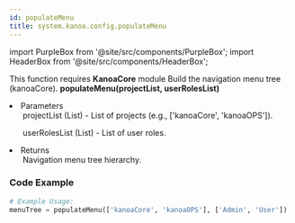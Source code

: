 ```yaml
---
id: populateMenu
title: system.kanoa.config.populateMenu
---
```


import PurpleBox from '@site/src/components/PurpleBox';
import HeaderBox from '@site/src/components/HeaderBox';

<PurpleBox>This function requires <b>KanoaCore</b> module</PurpleBox>
<HeaderBox header="Description">Build the navigation menu tree (kanoaCore).</HeaderBox>
<HeaderBox header="Syntax">
    <b>populateMenu(projectList, userRolesList)</b>
    <li>Parameters <br />
        <ul>projectList (List) - List of projects (e.g., ['kanoaCore', 'kanoaOPS']).</ul>
        <ul>userRolesList (List) - List of user roles.</ul>
    </li>
    <li>Returns <br />
        <ul>Navigation menu tree hierarchy.</ul>
    </li>
</HeaderBox>

### Code Example

```python
# Example Usage:
menuTree = populateMenu(['kanoaCore', 'kanoaOPS'], ['Admin', 'User'])
